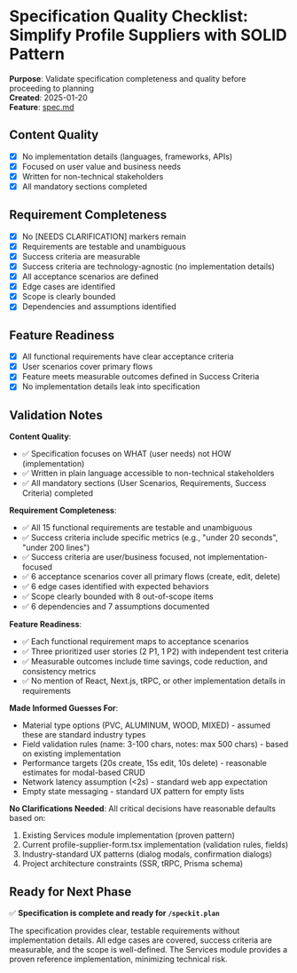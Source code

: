 # Specification Quality Checklist: Simplify Profile Suppliers with SOLID Pattern

**Purpose**: Validate specification completeness and quality before proceeding to planning  
**Created**: 2025-01-20  
**Feature**: [spec.md](../spec.md)

## Content Quality

- [x] No implementation details (languages, frameworks, APIs)
- [x] Focused on user value and business needs
- [x] Written for non-technical stakeholders
- [x] All mandatory sections completed

## Requirement Completeness

- [x] No [NEEDS CLARIFICATION] markers remain
- [x] Requirements are testable and unambiguous
- [x] Success criteria are measurable
- [x] Success criteria are technology-agnostic (no implementation details)
- [x] All acceptance scenarios are defined
- [x] Edge cases are identified
- [x] Scope is clearly bounded
- [x] Dependencies and assumptions identified

## Feature Readiness

- [x] All functional requirements have clear acceptance criteria
- [x] User scenarios cover primary flows
- [x] Feature meets measurable outcomes defined in Success Criteria
- [x] No implementation details leak into specification

## Validation Notes

**Content Quality**:
- ✅ Specification focuses on WHAT (user needs) not HOW (implementation)
- ✅ Written in plain language accessible to non-technical stakeholders
- ✅ All mandatory sections (User Scenarios, Requirements, Success Criteria) completed

**Requirement Completeness**:
- ✅ All 15 functional requirements are testable and unambiguous
- ✅ Success criteria include specific metrics (e.g., "under 20 seconds", "under 200 lines")
- ✅ Success criteria are user/business focused, not implementation-focused
- ✅ 6 acceptance scenarios cover all primary flows (create, edit, delete)
- ✅ 6 edge cases identified with expected behaviors
- ✅ Scope clearly bounded with 8 out-of-scope items
- ✅ 6 dependencies and 7 assumptions documented

**Feature Readiness**:
- ✅ Each functional requirement maps to acceptance scenarios
- ✅ Three prioritized user stories (2 P1, 1 P2) with independent test criteria
- ✅ Measurable outcomes include time savings, code reduction, and consistency metrics
- ✅ No mention of React, Next.js, tRPC, or other implementation details in requirements

**Made Informed Guesses For**:
- Material type options (PVC, ALUMINUM, WOOD, MIXED) - assumed these are standard industry types
- Field validation rules (name: 3-100 chars, notes: max 500 chars) - based on existing implementation
- Performance targets (20s create, 15s edit, 10s delete) - reasonable estimates for modal-based CRUD
- Network latency assumption (<2s) - standard web app expectation
- Empty state messaging - standard UX pattern for empty lists

**No Clarifications Needed**: All critical decisions have reasonable defaults based on:
1. Existing Services module implementation (proven pattern)
2. Current profile-supplier-form.tsx implementation (validation rules, fields)
3. Industry-standard UX patterns (dialog modals, confirmation dialogs)
4. Project architecture constraints (SSR, tRPC, Prisma schema)

## Ready for Next Phase

✅ **Specification is complete and ready for `/speckit.plan`**

The specification provides clear, testable requirements without implementation details. All edge cases are covered, success criteria are measurable, and the scope is well-defined. The Services module provides a proven reference implementation, minimizing technical risk.
